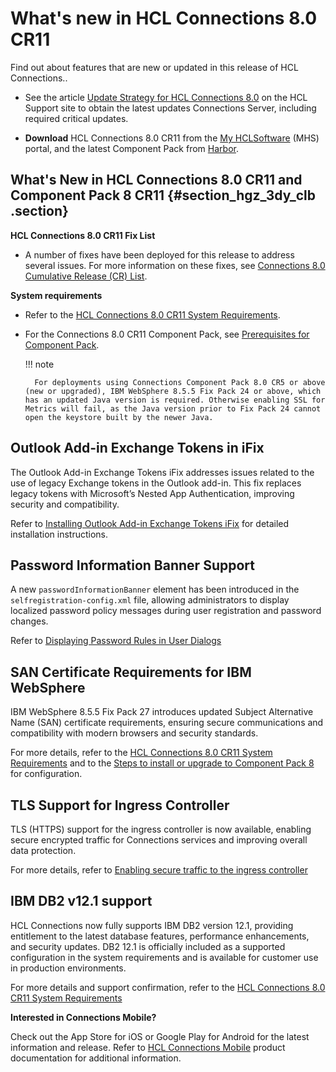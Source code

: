 # What's new in HCL Connections 8.0 CR11

Find out about features that are new or updated in this release of HCL Connections..

- See the article [Update Strategy for HCL Connections 8.0](https://support.hcltechsw.com/csm?id=kb_article&sysparm_article=KB0101180) on the HCL Support site to obtain the latest updates Connections Server, including required critical updates.

- **Download** HCL Connections 8.0 CR11 from the [My HCLSoftware](https://my.hcltechsw.com/) (MHS) portal, and the latest Component Pack from [Harbor](https://hclcr.io/harbor/projects/15/repositories).

## What's New in HCL Connections 8.0 CR11 and Component Pack 8 CR11 {#section_hgz_3dy_clb .section}

**HCL Connections 8.0 CR11 Fix List**

- A number of fixes have been deployed for this release to address several issues. For more information on these fixes, see [Connections 8.0 Cumulative Release (CR) List](https://support.hcltechsw.com/csm?id=kb_article&sysparm_article=KB0102882).

**System requirements**

- Refer to the [HCL Connections 8.0 CR11 System Requirements](system_requirements.md).

- For the Connections 8.0 CR11 Component Pack, see [Prerequisites for Component Pack](../../admin/install/cp_prereqs.md).

    !!! note
    
        For deployments using Connections Component Pack 8.0 CR5 or above (new or upgraded), IBM WebSphere 8.5.5 Fix Pack 24 or above, which has an updated Java version is required. Otherwise enabling SSL for Metrics will fail, as the Java version prior to Fix Pack 24 cannot open the keystore built by the newer Java.

## Outlook Add-in Exchange Tokens in iFix

The Outlook Add-in Exchange Tokens iFix addresses issues related to the use of legacy Exchange tokens in the Outlook add-in. This fix replaces legacy tokens with Microsoft’s Nested App Authentication, improving security and compatibility.

Refer to [Installing Outlook Add-in Exchange Tokens iFix](../../admin/migrate/t_outlook_addin_exchange_tokens_ifix.md) for detailed installation instructions.

## Password Information Banner Support

A new `passwordInformationBanner` element has been introduced in the `selfregistration-config.xml` file, allowing administrators to display localized password policy messages during user registration and password changes. 

Refer to [Displaying Password Rules in User Dialogs](../../admin/admin/t_install_config_self-registration_for_external_users.md)

## SAN Certificate Requirements for IBM WebSphere

IBM WebSphere 8.5.5 Fix Pack 27 introduces updated Subject Alternative Name (SAN) certificate requirements, ensuring secure communications and compatibility with modern browsers and security standards.

For more details, refer to the [HCL Connections 8.0 CR11 System Requirements](system_requirements.md) and to the [Steps to install or upgrade to Component Pack 8](../../admin/install/cp_install_services_tasks.md) for configuration.

## TLS Support for Ingress Controller

TLS (HTTPS) support for the ingress controller is now available, enabling secure encrypted traffic for Connections services and improving overall data protection.

For more details, refer to [Enabling secure traffic to the ingress controller](../../admin/install/enable_ingress_tls.md)
        

## IBM DB2 v12.1 support

HCL Connections now fully supports IBM DB2 version 12.1, providing entitlement to the latest database features, performance enhancements, and security updates. DB2 12.1 is officially included as a supported configuration in the system requirements and is available for customer use in production environments.

For more details and support confirmation, refer to the [HCL Connections 8.0 CR11 System Requirements](system_requirements.md)


**Interested in Connections Mobile?**

Check out the App Store for iOS or Google Play for Android for the latest information and release. Refer to [HCL Connections Mobile](https://help.hcltechsw.com/connectionsmobile/index.html) product documentation for additional information.

